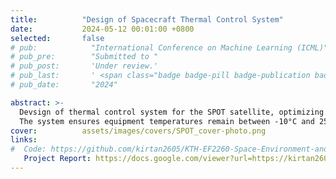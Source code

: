 ```yaml
---
title:          "Design of Spacecraft Thermal Control System"
date:           2024-05-12 00:01:00 +0800
selected:       false
# pub:            "International Conference on Machine Learning (ICML)"
# pub_pre:        "Submitted to "
# pub_post:       'Under review.'
# pub_last:       ' <span class="badge badge-pill badge-publication badge-success">Spotlight</span>'
# pub_date:       "2024"

abstract: >-
  Devsign of thermal control system for the SPOT satellite, optimizing radiator sizing for thermal rejection and heater power for 60-70% duty cycles. 
  The system ensures equipment temperatures remain between -10°C and 25°C under extreme space conditions, based on satellite life and orbit analysis.
cover:          assets/images/covers/SPOT_cover-photo.png
links:
#  Code: https://github.com/kirtan2605/KTH-EF2260-Space-Environment-and-Spacecraft-Engineering
   Project Report: https://docs.google.com/viewer?url=https://kirtan2605.github.io/assets/reports/TCS-SPOT_project-report.pdf
---
```

